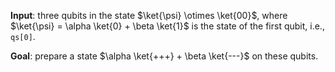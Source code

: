 **Input**: three qubits in the state $\ket{\psi} \otimes \ket{00}$, where $\ket{\psi} = \alpha \ket{0} + \beta \ket{1}$ is the state of the first qubit, i.e., `qs[0]`.

**Goal**: prepare a state $\alpha \ket{+++} + \beta \ket{---}$ on these qubits.